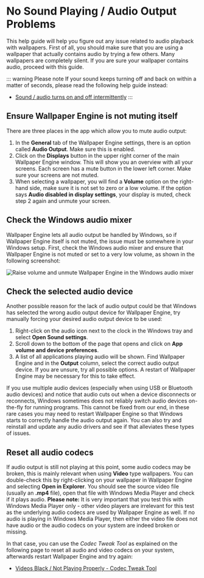 # No Sound Playing / Audio Output Problems
This help guide will help you figure out any issue related to audio playback with wallpapers. First of all, you should make sure that you are using a wallpaper that actually contains audio by trying a few others. Many wallpapers are completely silent. If you are sure your wallpaper contains audio, proceed with this guide.

::: warning Please note
If your sound keeps turning off and back on within a matter of seconds, please read the following help guide instead:

* [Sound / audio turns on and off intermittently](/audio/intermittent)
:::

## Ensure Wallpaper Engine is not muting itself
There are three places in the app which allow you to mute audio output:

1. In the **General** tab of the Wallpaper Engine settings, there is an option called **Audio Output**. Make sure this is enabled.
2. Click on the **Displays** button in the upper right corner of the main Wallpaper Engine window. This will show you an overview with all your screens. Each screen has a mute button in the lower left corner. Make sure your screens are not muted.
3. When selecting a wallpaper, you will find a **Volume** option on the right-hand side, make sure it is not set to zero or a low volume. If the option says **Audio disabled in display settings**, your display is muted, check step 2 again and unmute your screen.

## Check the Windows audio mixer
Wallpaper Engine lets all audio output be handled by Windows, so if Wallpaper Engine itself is not muted, the issue must be somewhere in your Windows setup. First, check the Windows audio mixer and ensure that Wallpaper Engine is not muted or set to a very low volume, as shown in the following screenshot:

![Raise volume and unmute Wallpaper Engine in the Windows audio mixer](./audiomixer.png)

## Check the selected audio device
Another possible reason for the lack of audio output could be that Windows has selected the wrong audio output device for Wallpaper Engine, try manually forcing your desired audio output device to be used:

1. Right-click on the audio icon next to the clock in the Windows tray and select **Open Sound settings**.
2. Scroll down to the bottom of the page that opens and click on **App volume and device preferences**.
3. A list of all applications playing audio will be shown. Find Wallpaper Engine and in the **Output** column, select the correct audio output device. If you are unsure, try all possible options. A restart of Wallpaper Engine may be necessary for this to take effect.

If you use multiple audio devices (especially when using USB or Bluetooth audio devices) and notice that audio cuts out when a device disconnects or reconnects, Windows sometimes does not reliably switch audio devices on-the-fly for running programs. This cannot be fixed from our end, in these rare cases you may need to restart Wallpaper Engine so that Windows starts to correctly handle the audio output again. You can also try and reinstall and update any audio drivers and see if that alleviates these types of issues.

## Reset all audio codecs

If audio output is still not playing at this point, some audio codecs may be broken, this is mainly relevant when using **Video** type wallpapers. You can double-check this by right-clicking on your wallpaper in Wallpaper Engine and selecting **Open in Explorer**. You should see the source video file (usually an **.mp4** file), open that file with Windows Media Player and check if it plays audio. **Please note:** It is very important that you test this with Windows Media Player only - other video players are irrelevant for this test as the underlying audio codecs are used by Wallpaper Engine as well. If no audio is playing in Windows Media Player, then either the video file does not have audio or the audio codecs on your system are indeed broken or missing.

In that case, you can use the *Codec Tweak Tool* as explained on the following page to reset all audio and video codecs on your system, afterwards restart Wallpaper Engine and try again:

* [Videos Black / Not Playing Properly - Codec Tweak Tool](noshow/notplaying.html#codec-tweak-tool)

